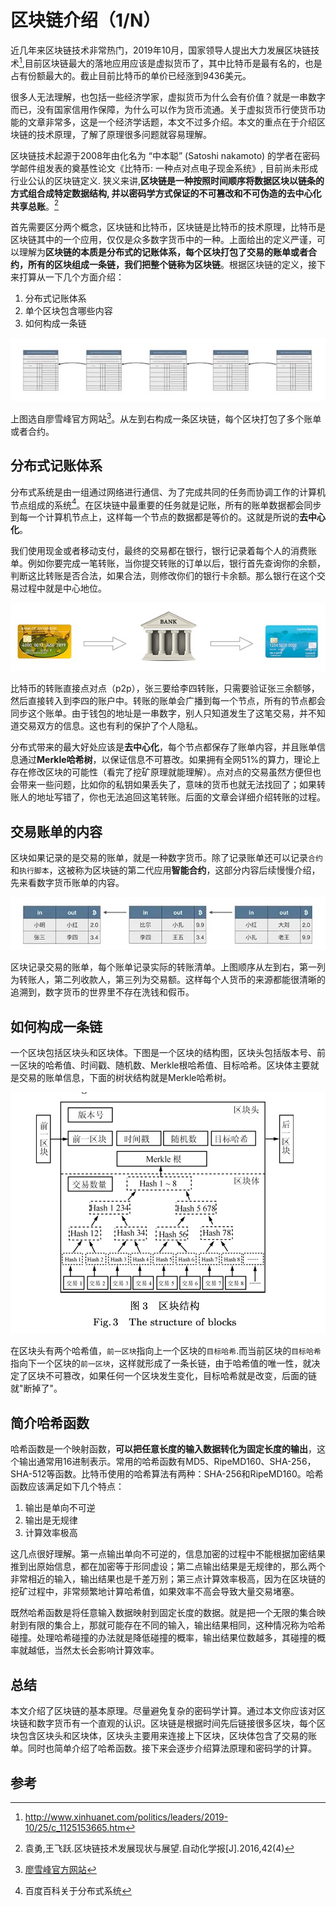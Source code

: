 # 区块链介绍（1/N）
近几年来区块链技术非常热门，2019年10月，国家领导人提出大力发展区块链技术[^1],目前区块链最大的落地应用应该是虚拟货币了，其中比特币是最有名的，也是占有份额最大的。截止目前比特币的单价已经涨到9436美元。

很多人无法理解，也包括一些经济学家，虚拟货币为什么会有价值？就是一串数字而已，没有国家信用作保障，为什么可以作为货币流通。关于虚拟货币行使货币功能的文章非常多，这是一个经济学话题，本文不过多介绍。本文的重点在于介绍区块链的技术原理，了解了原理很多问题就容易理解。

区块链技术起源于2008年由化名为 “中本聪” (Satoshi nakamoto) 的学者在密码学邮件组发表的奠基性论文《比特币: 一种点对点电子现金系统》, 目前尚未形成行业公认的区块链定义. 狭义来讲,**区块链是一种按照时间顺序将数据区块以链条的方式组合成特定数据结构, 并以密码学方式保证的不可篡改和不可伪造的去中心化共享总账**。[^2]

首先需要区分两个概念，区块链和比特币，区块链是比特币的技术原理，比特币是区块链其中的一个应用，仅仅是众多数字货币中的一种。上面给出的定义严谨，可以理解为**区块链的本质是分布式的记账体系，每个区块打包了交易的账单或者合约，所有的区块组成一条链，我们把整个链称为区块链**。根据区块链的定义，接下来打算从一下几个方面介绍：

1. 分布式记账体系
2. 单个区块包含哪些内容
3. 如何构成一条链

![](media/15940928803940/15942781773463.jpg)

上图选自廖雪峰官方网站[^3]。从左到右构成一条区块链，每个区块打包了多个账单或者合约。

## 分布式记账体系

分布式系统是由一组通过网络进行通信、为了完成共同的任务而协调工作的计算机节点组成的系统[^4]。在区块链中最重要的任务就是记账，所有的账单数据都会同步到每一个计算机节点上，这样每一个节点的数据都是等价的。这就是所说的**去中心化**。

我们使用现金或者移动支付，最终的交易都在银行，银行记录着每个人的消费账单。例如你要完成一笔转账，当你提交转账的订单以后，银行首先查询你的余额，判断这比转账是否合法，如果合法，则修改你们的银行卡余额。那么银行在这个交易过程中就是中心地位。

![](media/15940928803940/15942793401755.jpg)


比特币的转账直接点对点（p2p），张三要给李四转账，只需要验证张三余额够，然后直接转入到李四的账户中。转账的账单会广播到每一个节点，所有的节点都会同步这个账单。由于钱包的地址是一串数字，别人只知道发生了这笔交易，并不知道交易双方的信息。这也有利的保护了个人隐私。

分布式带来的最大好处应该是**去中心化**，每个节点都保存了账单内容，并且账单信息通过**Merkle哈希树**，以保证信息不可篡改。如果拥有全网51%的算力，理论上存在修改区块的可能性（看完了挖矿原理就能理解）。点对点的交易虽然方便但也会带来一些问题，比如你的私钥如果丢失了，意味的货币也就无法找回了；如果转账人的地址写错了，你也无法追回这笔转账。后面的文章会详细介绍转账的过程。

## 交易账单的内容
区块如果记录的是交易的账单，就是一种数字货币。除了记录账单还可以记录`合约`和`执行脚本`，这被称为区块链的第二代应用**智能合约**，这部分内容后续慢慢介绍，先来看数字货币账单的内容。

![](media/15940928803940/15942794046967.jpg)

区块记录交易的账单，每个账单记录实际的转账清单。上图顺序从左到右，第一列为转账人，第二列收款人，第三列为交易额。这样每个人货币的来源都能很清晰的追溯到，数字货币的世界里不存在洗钱和假币。


## 如何构成一条链
一个区块包括区块头和区块体。下图是一个区块的结构图，区块头包括版本号、前一区块的哈希值、时间戳、随机数、Merkle根哈希值、目标哈希。区块体主要就是交易的账单信息，下面的树状结构就是Merkle哈希树。

![](media/15940928803940/15943023496640.jpg)

在区块头有两个哈希值，`前一区块`指向上一个区块的`目标哈希`.而当前区块的`目标哈希`指向下一个区块的`前一区块`，这样就形成了一条长链，由于哈希值的唯一性，就决定了区块不可篡改，如果任何一个区块发生变化，目标哈希就是改变，后面的链就"断掉了"。

## 简介哈希函数
哈希函数是一个映射函数，**可以把任意长度的输入数据转化为固定长度的输出**，这个输出通常用16进制表示。常用的哈希函数有MD5、RipeMD160、SHA-256，SHA-512等函数。比特币使用的哈希算法有两种：SHA-256和RipeMD160。哈希函数应该满足如下几个特点：

1. 输出是单向不可逆
2. 输出是无规律
3. 计算效率极高

这几点很好理解。第一点输出单向不可逆的，信息加密的过程中不能根据加密结果推到出原始信息，都在加密等于形同虚设；第二点输出结果是无规律的，那么两个非常相近的输入，输出结果也是千差万别；第三点计算效率极高，因为在区块链的挖矿过程中，非常频繁地计算哈希值，如果效率不高会导致大量交易堵塞。

既然哈希函数是将任意输入数据映射到固定长度的数据。就是把一个无限的集合映射到有限的集合上，那就可能存在不同的输入，输出结果相同，这种情况称为哈希碰撞。处理哈希碰撞的办法就是降低碰撞的概率，输出结果位数越多，其碰撞的概率就越低，当然太长会影响计算效率。

## 总结
本文介绍了区块链的基本原理。尽量避免复杂的密码学计算。通过本文你应该对区块链和数字货币有一个直观的认识。区块链是根据时间先后链接很多区块，每个区块包含区块头和区块体，区块头主要用来连接上下区块，区块体包含了交易的账单。同时也简单介绍了哈希函数。接下来会逐步介绍算法原理和密码学的计算。

## 参考
[^1]: http://www.xinhuanet.com/politics/leaders/2019-10/25/c_1125153665.htm
[^2]: 袁勇,王飞跃.区块链技术发展现状与展望.自动化学报[J].2016,42(4)
[^3]: [廖雪峰官方网站](https://www.liaoxuefeng.com/wiki/1207298049439968/1311929706479649#:~:text=%E5%8C%BA%E5%9D%97%E9%93%BE%E5%B0%B1%E6%98%AF%E4%B8%80%E4%B8%AA,%E7%9A%84%E5%85%A8%E7%BD%91%E7%AE%97%E5%8A%9B%E3%80%82&text=%E6%AF%8F%E4%B8%80%E4%B8%AA%E5%8C%BA%E5%9D%97%E8%BF%98,%E4%BA%A4%E6%98%93%E8%AE%B0%E5%BD%95%E6%97%A0%E6%B3%95%E8%A2%AB%E7%AF%A1%E6%94%B9%E3%80%82)
[^4]: 百度百科关于分布式系统